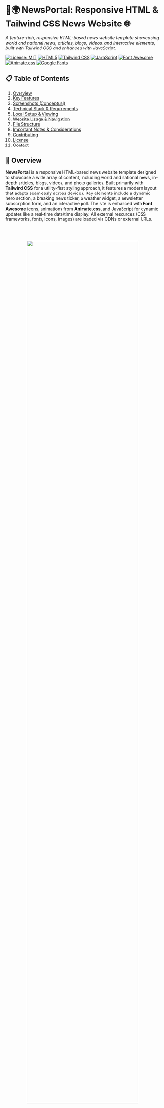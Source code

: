 # 📰🌍 NewsPortal: Responsive HTML & Tailwind CSS News Website 🌐
_A feature-rich, responsive HTML-based news website template showcasing world and national news, articles, blogs, videos, and interactive elements, built with Tailwind CSS and enhanced with JavaScript._

[![License: MIT](https://img.shields.io/badge/License-MIT-yellow.svg)](https://opensource.org/licenses/MIT)
[![HTML5](https://img.shields.io/badge/HTML5-E34F26.svg?logo=html5&logoColor=white)](https://developer.mozilla.org/en-US/docs/Web/Guide/HTML/HTML5)
[![Tailwind CSS](https://img.shields.io/badge/Tailwind%20CSS-38B2AC.svg?logo=tailwind-css&logoColor=white)](https://tailwindcss.com/)
[![JavaScript](https://img.shields.io/badge/JavaScript-ES6%2B-F7DF1E.svg?logo=javascript&logoColor=black)](https://developer.mozilla.org/en-US/docs/Web/JavaScript)
[![Font Awesome](https://img.shields.io/badge/Font%20Awesome-528DD7.svg?logo=font-awesome&logoColor=white)](https://fontawesome.com/)
[![Animate.css](https://img.shields.io/badge/Animate.css-A%26S-blue.svg)]() <!-- Generic badge for Animate.css -->
[![Google Fonts](https://img.shields.io/badge/Google%20Fonts-Poppins-4285F4.svg?logo=googlefonts)](https://fonts.google.com/specimen/Poppins)

## 📋 Table of Contents
1.  [Overview](#-overview)
2.  [Key Features](#-key-features)
3.  [Screenshots (Conceptual)](#-screenshots-conceptual)
4.  [Technical Stack & Requirements](#-technical-stack--requirements)
5.  [Local Setup & Viewing](#️-local-setup--viewing)
6.  [Website Usage & Navigation](#️-website-usage--navigation)
7.  [File Structure](#-file-structure)
8.  [Important Notes & Considerations](#-important-notes--considerations)
9.  [Contributing](#-contributing)
10. [License](#-license)
11. [Contact](#-contact)

## 📄 Overview

**NewsPortal** is a responsive HTML-based news website template designed to showcase a wide array of content, including world and national news, in-depth articles, blogs, videos, and photo galleries. Built primarily with **Tailwind CSS** for a utility-first styling approach, it features a modern layout that adapts seamlessly across devices. Key elements include a dynamic hero section, a breaking news ticker, a weather widget, a newsletter subscription form, and an interactive poll. The site is enhanced with **Font Awesome** icons, animations from **Animate.css**, and JavaScript for dynamic updates like a real-time date/time display. All external resources (CSS frameworks, fonts, icons, images) are loaded via CDNs or external URLs.

<br><br>
<p align="center">
  <img src="screenshots/1.gif" width="85%">
</p>
<br><br>

## ✨ Key Features

*   📱 **Fully Responsive Layout**: Leverages **Tailwind CSS** grid, flexbox, and responsive utility classes to ensure optimal viewing experience on desktops, tablets, and mobile phones.
*   🧭 **Comprehensive Navigation**:
    *   **Top Bar**: Displays current date/time (dynamically updated by JavaScript) and links for Login/Register (placeholders).
    *   **Sticky Main Navigation**: Features a persistent navigation bar with dropdown menus for categorized news sections (e.g., World News, National News with sub-categories like Politics, Sports).
*   🌟 **Engaging Hero Section**:
    *   Visually striking section with a gradient background.
    *   Highlights a featured article with a title, excerpt, and a "floating" image.
    *   Includes "Read more" and "Watch video" call-to-action buttons.
*   📢 **Breaking News Ticker**: Implements a marquee-style animation to display a continuous stream of breaking news headlines.
*   📰 **Diverse Content Sections**:
    *   Top Stories, Featured Articles, Latest Videos, Popular Blogs, Photo Galleries, and Downloadable Resources sections.
    *   Content presented in card-based layouts with hover effects (e.g., scale transformations) and animations powered by **Animate.css**.
*   📊 **Interactive Sidebar**:
    *   **Weather Widget**: Placeholder for displaying current weather information.
    *   **Latest News Feed**: A list of recent news headlines.
    *   **Popular Tags Cloud**: A collection of trending topic tags.
    *   **Newsletter Subscription Form**: Allows users to sign up for email updates (frontend only).
    *   **Interactive Poll**: A simple poll for user engagement (frontend only).
*   🎨 **Modern Styling & Typography**:
    *   Primarily styled using **Tailwind CSS** utility classes directly in the HTML.
    *   Includes custom CSS for any specific overrides or complex styles.
    *   Utilizes **Font Awesome** for icons throughout the site.
    *   Employs the "Poppins" **Google Font** for typography.
*   ⚙️ **JavaScript Enhancements**:
    *   Dynamically updates the date and time display in the top bar every second.
    *   (Potentially) handles other client-side interactions like mobile menu toggling or animations.
*   🔍 **SEO Considerations**: Includes essential meta tags for viewport configuration and a site description.

## 🖼️ Screenshots (Conceptual)

_Screenshots of: the NewsPortal homepage highlighting the hero section, breaking news ticker, content sections, sidebar elements (weather, poll), and how the responsive design adapts to smaller screens._

<p align="center">
  <img src="screenshots\1.jpg" width="300"/>
  <img src="screenshots\2.jpg" width="300"/>
  <img src="screenshots\3.jpg" width="300"/>
  <img src="screenshots\4.jpg" width="300"/>
  <img src="screenshots\5.jpg" width="300"/>
  <img src="screenshots\6.jpg" width="300"/>
</p>


## 🛠️ Technical Stack & Requirements

### Core Technologies:
*   **Structure**: HTML5
*   **Styling**: Tailwind CSS (via CDN), Custom CSS (inline or in `<style>` tags), Animate.css (via CDN)
*   **Interactivity**: JavaScript (ES6+)
*   **Icons**: Font Awesome (via CDN)
*   **Fonts**: Google Fonts (Poppins, via CDN)
*   **Images**: Sourced from Unsplash (via URLs)

### Requirements:
*   **Web Browser**: Any modern web browser (e.g., Google Chrome, Mozilla Firefox, Safari, Microsoft Edge).
*   **Internet Connection**: **Required** to load all external resources:
    *   Tailwind CSS CDN: `https://cdn.tailwindcss.com`
    *   Font Awesome CDN: `https://cdnjs.cloudflare.com/ajax/libs/font-awesome/6.4.0/css/all.min.css`
    *   Animate.css CDN: `https://cdnjs.cloudflare.com/ajax/libs/animate.css/4.1.1/animate.min.css`
    *   Google Fonts (Poppins)
    *   Unsplash images (used as placeholders or actual content)
*   **No Local Assets Required for Core Functionality**: The description indicates all primary CSS, JS libraries, fonts, and images are CDN-hosted or externally linked.

## ⚙️ Local Setup & Viewing

1.  **Clone or Download the Repository**:
    ```bash
    git clone <repository-url>
    cd <repository-directory>
    ```
    *(Replace `<repository-url>` and `<repository-directory>` with your specific details, or simply download `index.html` if it's a single file project).*

2.  **Open `index.html` in a Browser**:
    *   Since all critical assets are CDN-hosted, you can typically open `index.html` directly in your web browser (File > Open File).
    *   **Important**: An active internet connection is necessary for the site to render correctly with all styles, icons, fonts, and images.
    *   Using a simple HTTP server can sometimes help with certain browser behaviors or if you plan to add local JS modules:
        If you have Python installed, navigate to the project's root directory in your terminal and run:
        ```bash
        python -m http.server 8000
        ```
        Then, open your web browser and go to `http://localhost:8000`.

## 💡 Website Usage & Navigation

1.  Open `index.html` in your web browser (ensure you have an internet connection).
2.  **Interface**:
    *   **Top Bar**: Observe the current date and time, which updates every second. Login/Register links are present (placeholders).
    *   **Main Navigation**: Click on main navigation links (e.g., "Home," "About") or explore dropdown menus for "World News" and "National News" to access different (currently placeholder) content categories like "World Politics," "National Sports."
    *   **Hero Section**: View the featured article, potentially clicking "Read more" or "Watch video" buttons (likely placeholders).
    *   **Main Content Area**: Scroll through sections like "Top Stories," "Featured Articles," "Videos," and "Blogs." Hover over content cards to see interactive effects (scale, animations).
    *   **Sidebar**:
        *   Check the (placeholder) weather widget.
        *   Browse "Latest News" headlines and "Popular Tags."
        *   Interact with the (placeholder) newsletter subscription form and user poll.
    *   **Galleries/Resources**: View (placeholder) photo galleries or links to downloadable reports.
    *   **Contact Form**: Attempt to submit inquiries via the contact form (frontend only, placeholder).
3.  **Actions**:
    *   Use the search bar in the navigation (placeholder functionality).
    *   Click on various links and buttons. Most will be placeholders leading to "#" or non-existent pages until further implemented.

## 🗂️ File Structure

Given the CDN-based approach, the local file structure is minimal:

*   `index.html`: The main (and likely only) HTML file containing all the page structure, Tailwind CSS classes, inline styles (if any), and JavaScript for dynamic date/time.
*   `README.md`: This documentation file.

*(If custom CSS or JS were to be added locally, they would typically reside in `css/style.css` and `js/script.js` respectively and be linked in `index.html`.)*

## 📝 Important Notes & Considerations

*   **English Language**: The website is presented in English (`lang="en"`), targeting a broad audience.
*   **CDN and External Dependencies**: The site's appearance and functionality are heavily reliant on an active internet connection to fetch Tailwind CSS, Font Awesome, Animate.css, Google Fonts, and Unsplash images. Without an internet connection, it will appear unstyled and images will be broken.
*   **Placeholder Functionality**: Many features are frontend representations (placeholders) and require backend implementation for full functionality:
    *   Login/Register
    *   Search bar
    *   Newsletter subscription
    *   Contact form submission
    *   Poll voting and results
    *   Most navigation links leading to other pages/articles.
*   **Mobile Menu Toggle**: The description notes a commented-out mobile menu toggle. This would require additional HTML structure (e.g., a hamburger icon and a hidden menu element) and JavaScript to activate for mobile navigation.
*   **"DeepSite" Watermark**: A watermark is mentioned. If this is a third-party branding or placeholder, it can be removed or replaced as needed.
*   **Performance**: Relying heavily on multiple CDNs can impact initial load time. For production, considering bundling assets or using fewer external resources might be beneficial.
*   **Local CSS/JS**: The note "No local CSS/JS files; all styling is inline or CDN-based" is key. If custom styles or complex JavaScript beyond the date/time updater are needed, creating local `style.css` and `script.js` files would be standard practice.

## 🤝 Contributing

Contributions to **NewsPortal** are welcome! If you have ideas for:

*   Implementing backend functionality for forms (newsletter, contact, poll).
*   Developing the placeholder pages and article content.
*   Adding more interactive JavaScript features.
*   Optimizing asset loading or setting up a local build process for Tailwind CSS.
*   Improving accessibility or SEO further.

1.  Fork the repository.
2.  Create a new branch for your feature (`git checkout -b feature/YourNewsEnhancement`).
3.  Make your changes (HTML, potentially adding local CSS/JS).
4.  Commit your changes (`git commit -m 'Feature: Implement YourNewsEnhancement'`).
5.  Push to the branch (`git push origin feature/YourNewsEnhancement`).
6.  Open a Pull Request.

## 📃 License

This project is licensed under the **MIT License**.
(If you have a `LICENSE` file in your repository, refer to it: `See the LICENSE file for details.`)

## 📧 Contact

Project developed by **Adrian Lesniak**.
For questions or feedback, please open an issue on the GitHub repository.

---
🚀 _A modern, responsive news website template ready for content and backend integration!_
